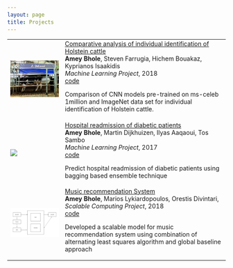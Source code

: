```yaml
---
layout: page
title: Projects
---
```

<table width="100%" align="center" border="0" cellspacing="0" cellpadding="0">
 <tr>
            <td>
                <img src='https://raw.githubusercontent.com/ameybhole/ameybhole.github.io/master/assets/img/ml_project.png' width="100%">
            </td>
            <td valign="middle" width="75%">
              <a href="https://github.com/ameybhole/CAIIHC">
                <papertitle>Comparative analysis of individual identification of Holstein cattle</papertitle>
              </a>
              <br>
              <strong>Amey Bhole</strong>,
              <a>Steven Farrugia</a>,
              <a>Hichem Bouakaz</a>,
              <a>Kyprianos Isaakidis</a>
              <br>
              <em>Machine Learning Project</em>, 2018         
              <br>
              <a href="https://github.com/ameybhole/CAIIHC">code</a>
              <p>Comparison of CNN models pre-trained on ms-celeb 1million and ImageNet data set for individual identification of Holstein cattle.</p>
            </td>
</tr>
  <tr>
            <td>
                <img src='https://cdn.inblog.in/user/uploads/FInGVjDaCqSMxr1SobnLqxATOTSOz2.png' width="100%">
            </td>
            <td valign="middle" width="75%">
              <a href="https://github.com/ameybhole/Predicting-hospital-readmission">
                <papertitle>Hospital readmission of diabetic patients</papertitle>
              </a>
              <br>
              <strong>Amey Bhole</strong>,
              <a>Martin Dijkhuizen</a>,
              <a>Ilyas Aaqaoui</a>,
              <a>Tos Sambo</a>
              <br>
              <em>Machine Learning Project</em>, 2017         
              <br>
              <a href="https://github.com/ameybhole/Predicting-hospital-readmission">code</a>
              <p>Predict hospital readmission of diabetic patients using bagging based ensemble technique</p>
            </td>
</tr>
   <tr>
            <td>
                <img src='https://raw.githubusercontent.com/ameybhole/ameybhole.github.io/master/assets/img/ScalableComputing.png' width="100%">
            </td>
            <td valign="middle" width="75%">
              <a href="https://github.com/ameybhole/Music-recommendation-system">
                <papertitle>Music recommendation System</papertitle>
              </a>
              <br>
              <strong>Amey Bhole</strong>,
              <a>Marios Lykiardopoulos</a>,
              <a>Orestis Divintari</a>,
              <br>
              <em>Scalable Computing Project</em>, 2018         
              <br>
              <a href="https://github.com/ameybhole/Predicting-hospital-readmission">code</a>
              <p>Developed a scalable model for music recommendation system using combination of alternating least squares algorithm and global baseline approach</p>
            </td>
</tr>
</table>
